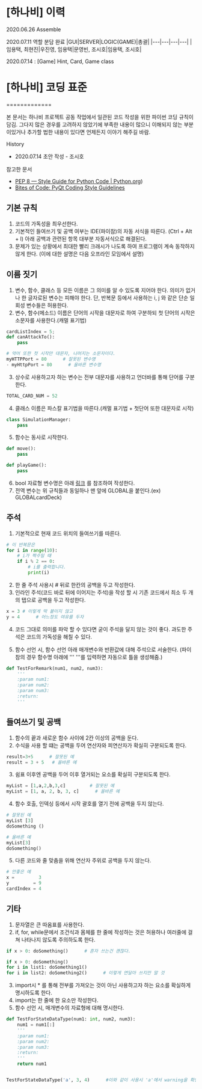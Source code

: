 # [하나비] 이력

2020.06.26 Assemble

2020.07.11 역할 분담 완료 
|GUI|SERVER|LOGIC(GAME)|총괄|
|---|---|---|---|
|임용택, 최현진|우진영, 임용택|문영빈, 조시호|임용택, 조시호|

2020.07.14 : [Game] Hint, Card, Game class 

# [하나비] 코딩 표준
=============

본 문서는 하나비 프로젝트 공동 작업에서 일관된 코드 작성을 위한 파이썬 코딩 규칙이 담김. 그다지 많은 경우를 고려하지 않았기에 부족한 내용이 많으니 이해되지 않는 부분이있거나 추가할 법한 내용이 있다면 언제든지 이야기 해주길 바람.   

History 
* 2020.07.14 초안 작성 - 조시호

참고한 문서
* [PEP 8 — Style Guide for Python Code | Python.org](https://www.python.org/dev/peps/pep-0008/))
* [Bites of Code: PyQt Coding Style Guidelines](http://bitesofcode.blogspot.com/2011/10/pyqt-coding-style-guidelines.html)


## 기본 규칙
1. 코드의 가독성을 최우선한다.
2. 기본적인 들여쓰기 및 공백 여부는 IDE(파이참)의 자동 서식을 따른다. (Ctrl + Alt + l) 아래 공백과 관련된 항목 대부분 자동서식으로 해결된다.
3. 문제가 있는 상황에서 최대한 빨리 크래시가 나도록 하여 프로그램이 계속 동작하지 않게 한다. (이에 대한 설명은 다음 오프라인 모임에서 설명)


## 이름 짓기
1. 변수, 함수, 클래스 등 모든 이름은 그 의미를 알 수 있도록 지어야 한다. 의미가 없거나 한 글자로된 변수는 피해야 한다. 단, 반복문 등에서 사용하는 i, j 와 같은 단순 일회성 변수들은 허용한다.
2. 변수, 함수(메소드) 이름은 단어의 시작을 대문자로 하여 구분하되 첫 단어의 시작은 소문자를 사용한다.(캐멀 표기법)
``` python
cardListIndex = 5;
def canAttackTo():
    pass

# 약어 또한 첫 시작만 대문자, 나머지는 소문자이다.
myHTTPPort = 80      # 잘못된 변수명
- myHttpPort = 80      # 올바른 변수명
```
3. 상수로 사용하고자 하는 변수는 전부 대문자를 사용하고 언더바를 통해 단어를 구분한다.
``` python
TOTAL_CARD_NUM = 52
```
4. 클래스 이름은 파스칼 표기법을 따른다.(캐멀 표기법 + 첫단어 또한 대문자로 시작)
``` python
class SimulationManager:
    pass
```
5. 함수는 동사로 시작한다.
``` python
def move():
    pass

def playGame():
    pass
```
6. bool 자료형 변수명은 아래  [링크](https://soojin.ro/blog/naming-boolean-variables) 를 참조하여 작성한다.
7. 전역 변수는 위 규칙들과 동일하나 맨 앞에 GLOBAL을 붙인다.(ex) GLOBALcardDeck)


## 주석
1. 기본적으로 현재 코드 위치의 들여쓰기를 따른다.
``` python
# 이 반복문은
for i in range(10):
    # i가 짝수일 때
    if i % 2 == 0:
        # i를 출력합니다.
        print(i)
```
2. 한 줄 주석 사용시 # 뒤로 한칸의 공백을 두고 작성한다.
3. 인라인 주석(코드 바로 뒤에 이어지는 주석)을 작성 할 시 기존 코드에서 최소 두 개의 탭으로 공백을 두고 작성한다.
``` python
x = 3 # 이렇게 딱 붙이지 않고
y = 4      # 어느정도 여유를 두자
```
4. 코드 그대로 의미를 파악 할 수 있다면 굳이 주석을 달지 않는 것이 좋다. 과도한 주석은 코드의 가독성을 해칠 수 있다.

5. 함수 선언 시, 함수 선언 아래 매개변수와 반환값에 대해 주석으로 서술한다. (파이참의 경우 함수명 아래에 ''' '''를 입력하면 자동으로 틀을 생성해줌.)

``` python
def TestForRemark(num1, num2, num3):
    '''
    :param num1:
    :param num2:
    :param num3:
    :return:
    '''
```

## 들여쓰기 및 공백
1. 함수의 끝과 새로운 함수 사이에 2칸 이상의 공백을 둔다.
2. 수식을 사용 할 떄는 공백을 두어 연산자와 피연산자가 확실히 구분되도록 한다.
``` python
result=3+5      # 잘못된 예
result = 3 + 5   # 올바른 예
```
3. 쉼표 이후엔 공백을 두어 이후 열거되는 요소를 확실히 구분되도록 한다.
``` python
myList = [1,a,2,b,3,c]         # 잘못된 예
myList = [1, a, 2, b, 3, c]      # 올바른 예
```
4. 함수 호출, 인덱싱 등에서 시작 괄호를 열기 전에 공백을 두지 않는다.
``` python
# 잘못된 예
myList [3]
doSomething ()

# 올바른 예
myList[3]
doSomething()
```
5. 다른 코드와 줄 맞춤을 위해 연산자 주위로 공백을 두지 않는다.
``` python
# 안좋은 예
x =         3
y         = 9
cardIndex = 4
```


## 기타
1. 문자열은 큰 따옴표를 사용한다.
2. if, for, while문에서 조건식과 몸체를 한 줄에 작성하는 것은 허용하나 여러줄에 걸쳐 나타나지 않도록 주의하도록 한다.
``` python
if x > 0: doSomething()      # 혼자 쓰는건 괜찮다.

if x > 0: doSomething()
for i in list1: doSomething1()
for i in list2: doSomething2()      # 이렇게 연달아 쓰지만 말 것
```
3. import시 * 를 통해 전부를 가져오는 것이 아닌 사용하고자 하는 요소를 확실하게 명시하도록 한다.
4. import는 한 줄에 한 요소만 작성한다.
5. 함수 선언 시, 매개변수의 자료형에 대해 명시한다.

``` python
def TestForStateDataType(num1: int, num2, num3):
    num1 = num1[:]
    '''
    :param num1:
    :param num2:
    :param num3:
    :return:
    '''
    return num1


TestForStateDataType('a', 3, 4)      #이와 같이 사용시 'a'에서 warning을 확인할 수 있다.
```
